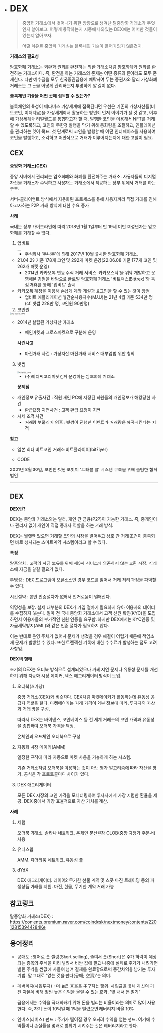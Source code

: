 - # DEX

  > 중앙화 거래소에서 벗어나기 위한 방향으로 생겨난 탈중앙화 거래소가 무엇인지 알아보고. 어떻게 동작하는지 시중에 나와있는 DEX에는 어떠한 것들이 있는지 알아보자.
  >
  > 어떤 이유로 중앙화 거래소는 블록체인 기술이 들어가있지 않은건지.

  **거래소의 필요성**

  암호화폐 거래소는 외환과 원화를 환전하는 외환 거래소처럼 암호화폐와 원화를 환전하는 거래소이다. 즉, 환전을 하는 거래소의 존재는 어떤 종류의 돈이라도 모두 존재한다. 다만 예수금을 모두 한국증권금융에 예탁하여 두는 증권사와 달리 가상화폐 거래소는 그 돈을 어떻게 관리하는지 투명하게 알 길이 없다.

  **블록체인 기술을 어떤 곳에 접목할 수 있는가?**

  블록체인의 특성이 메타버스 가상세계에 접목된다면 우선은 기존의 가상자산들(비토코인, 이더리움)을 가상세계에서 활용하는 방안이 먼저 이야기가 될 것 같고, 이후에 가상세계와 리얼월드를 통합하고자 할 때, 발행한 코인을 이용해서 NFT를 거래할 수 있도록하고, 코인의 무한정 발행을 막기 위해 통화량을 조절하고, 인플레이션을 관리하는 것이 목표. 첫 단계로써 코인을 발행할 때 어떤 인터페이스를 사용하여 코인을 발행하고, 소각하고 어떤식으로 거래가 이루어지는지에 대한 고찰이 필요.

  ## CEX

  **중앙화 거래소(CEX)**

  중앙 서버에서 관리되는 암호화폐와 화폐를 환전해주는 거래소. 사용자들의 디지털자산을 거래소가 수탁하고 사용자는 거래소에서 제공하는 장부 위에서 거래를 하는 구조.

  서버-클라이언트 방식에서 자동화된 프로세스를 통해 사용자끼리 직접 거래를 진해아고자하는 P2P 거래 방식에 대한 수요 증가

  **사례**

  국내는 정부 가이드라인에 따라 2018년 1월 1일부터 만 19세 미만 미성년자는 암호화폐를 거래할 수 없다.

  1. 업비트
  
     <img src="https://upload.wikimedia.org/wikipedia/commons/thumb/e/e3/UPbit_Logo.svg/1920px-UPbit_Logo.svg.png" alt="UPbit Logo.svg" style="zoom: 10%;" />
  
     - 주식회사 '두나무'에 의해 2017년 10월 출시한 암호화폐 거래소.
   - 21.04.29 기준 178개 코인 및 292개 마켓 운영(22.06.08 기준 177개 코인 및 262개 마켓 운영)
     - 2014년 카카오톡 연동 주식 거래 서비스 '카카오스탁'을 위탁 개발하고 운영해본 경험을 바탕으로 글로벌 암호화폐 거래소 '비트랙스(Bittrex)'와 독점 제휴를 통해 '업비트' 출시
   - 카카오톡 계정을 이용해 손쉽게 계좌 개설과 로그인을 할 수 있는 것이 장점
     - 업비트 애플리케이션 월간순사용자수(MAU)는 21년 4월 기준 534만 명(cf. 빗썸 228만 명, 코인원 90만명)

  2. 코인원
  
   <img src="http://wiki.hash.kr/images/c/cc/%EC%BD%94%EC%9D%B8%EC%9B%90_%EB%A1%9C%EA%B3%A0.png" alt="파일:코인원 로고.png" style="zoom:33%;" />
  
   - 2014년 설립된 가상자산 거래소
     - 메인마켓과 그로스마켓으로 구분해 운영

     **사건사고**

     - 마진거래 사건 : 가상자산 마진거래 서비스 대부업법 위반 혐의

  3. 빗썸

     <img src="http://wiki.hash.kr/images/1/18/%EB%B9%97%EC%8D%B8_%EB%A1%9C%EA%B3%A0.png" alt="파일:빗썸 로고.png" style="zoom:33%;" />

     - (주)비티씨코리아닷컴이 운영하는 암호화폐 거래소
  
     **문제점**
  
   - 개인정보 유출사건 : 직원 개인 PC에 저장된 회원들의 개인정보가 해킹당한 사건
     - 환급요청 지연사건 : 고객 환급 요청이 지연
   - 시세 조작 사건
     - 거래량 부풀리기 의혹 : 빗썸이 진행한 이벤트가 거래량을 왜곡시킨다는 지적

  **참고**

  - 일본 최대 비트코인 거래소 비트플라이어(bitFlyer)

  - CODE

  2021년 8월 30일, 코인원·빗썸·코빗이 '트래블 룰' 시스템 구축을 위해 출범한 합작법인

  ---

  ## DEX

  **DEX란?**

  DEX는 중앙화 거래소와는 달리, 개인 간 금융(P2P)이 가능한 거래소. 즉, 중개인이나 관리자 없이 개인이 직접 중개자 역할을 하는 거래 방식.

  DEX는 월렛만 있으면 거래할 코인의 시장을 열어두고 상호 간 거래 조건이 충족되면 바로 성사되는 스마트계약 시스템이라고 할 수 있다.

  **특징**

  탈중앙화 : 고객의 자금 보유를 위해 제3자 서비스에 의존하지 않는 교환 시장. 거래소에 자금을 맡길 필요가 없다.

  투명성 : DEX 프로그램이 오픈소스인 경우 코드를 읽어서 거래 처리 과정을 파악할 수 있다.

  시간절약 : 본인 인증절차가 없어서 번거로움이 덜해진다.

  익명성을 보장. 실제 대부분의 DEX가 가입 절차가 필요하지 않아 이용자의 데이터를 수집하지 않는다. 얼마 전 국내 중앙화 거래소에서 고객 신원 확인(KYC)을 도입하면서 이용자들의 부가적인 신원 인증을 요구함. 하지만 DEX에서는 KYC인증 및 자금세탁방지(AML)와 같은 인증 절차가 필요하지 않다.

  

  이는 반대로 운영 주체가 없어서 문제가 생겼을 경우 해결이 어렵기 때문에 책임소재 문제가 발생할 수 있다. 또한 트랜잭션 기록에 대한 수수료가 발생하는 점도 고려사항임.

  **DEX의 형태**

  초기의 DEX는 오더북 방식으로 설계되었으나 거래 지연 문제나 유동성 문제를 개선하기 위해 자동화 시장 메이커, 덱스 에그리게이터 방식이 도입.

  1. 오더북(호가창)

     중앙 거래소(CEX)와 비슷하다. CEX처럼 마켓메이커가 활동하는데 유동성 공급자 역할을 한다. 마켓메이커는 거래 가격이 외부 정보에 따라, 투자자의 자산과 거래 쌍을 구성.

     따라서 DEX는 바이낸스, 코인베이스 등 전 세계 거래소의 코인 가격과 유동성을 종합하여 오더북 가격을 책정.

     온체인과 오프체인 오더북으로 구성

  2. 자동화 시장 메이커(AMM)

     일정한 규칙에 따라 자동으로 마켓 사용을 가능하게 하는 시스템.

     기존 거래소처럼 오더북을 이용하는 것이 아닌 평가 알고리즘에 따라 자산을 평가. 공식은 각 프로토콜마다 차이가 있다.

  3. DEX 애그리게이터

     모든 DEX 시장의 코인 가격을 모니터링하여 투자자에게 가장 저렴한 환율을 제공. DEX 중에서 가장 효율적으로 자산 가치를 계산.

  **사례**

  1. 세럼

     오더북 거래소. 솔라나 네트워크. 온체인 분산원장 CLOB(중앙 지정가 주문서) 사용

  2. 유니스왑

     AMM. 이더리움 네트워크. 유동성 풀

  3. dYdX

     DEX 애그리게이터. 레이어2 무기한 선물 계약 및 스폿 마진 트레이딩 등의 파생상품 거래를 지원. 마진, 현물, 무기한 계약 거래 가능

  ## 참고링크

  탈중앙화 거래소(DEX) : https://contents.premium.naver.com/coindesk/nextmoney/contents/220128153944284Ke

  ## 용어정리

  - 공매도 : 영어로 숏 셀링(Short selling), 줄여서 숏(Short)은 주가 하락이 예상되는 종목의 주식을 미리 빌려서 비싼 값에 팔고 나중에 실제로 주가가 내려가면 빌린 주식을 싼값에 사들여 넘겨 결제를 완료함으로써 중간차익을 남기는 투자 기법. 말 그대로 '없는 것을 판다(공매; 空賣)'는 의미.

  - 레버리지(차입투자) : 더 높은 효율을 추구하는 행위. 차입금을 통해 자신의 가진 자본에 비해 훨씬 높은 이익을 올릴 수 있는 효과. '빚 내서 돈 벌기'
  
    금융에서는 수익을 극대화하기 위해 돈을 빌리는 비율이라는 의미로 많이 사용한다. 즉, 자기 돈이 10억일 때 1억을 빌렸으면 레버리지 비율 10% 
  
  - 인버스(리버스) 펀드 : 주가가 떨어질 경우 오히려 수익을 얻는 펀드. 여기에 수익률이나 손실률을 몇배로 뻥튀기 시켜주는 것은 레버리지라고 한다.